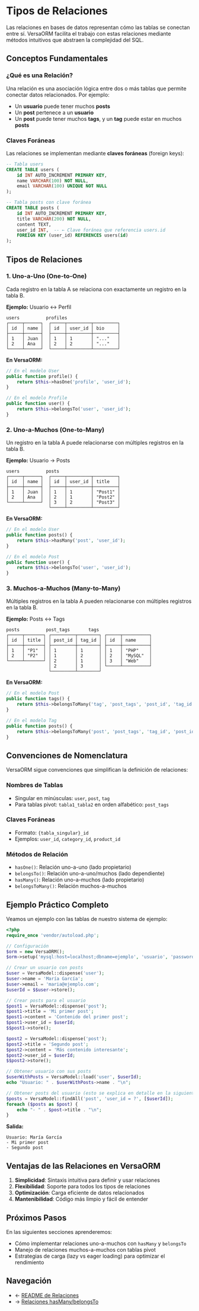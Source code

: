 # Tipos de Relaciones

Las relaciones en bases de datos representan cómo las tablas se conectan entre sí. VersaORM facilita el trabajo con estas relaciones mediante métodos intuitivos que abstraen la complejidad del SQL.

## Conceptos Fundamentales

### ¿Qué es una Relación?

Una relación es una asociación lógica entre dos o más tablas que permite conectar datos relacionados. Por ejemplo:

- Un **usuario** puede tener muchos **posts**
- Un **post** pertenece a un **usuario**
- Un **post** puede tener muchos **tags**, y un **tag** puede estar en muchos **posts**

### Claves Foráneas

Las relaciones se implementan mediante **claves foráneas** (foreign keys):

```sql
-- Tabla users
CREATE TABLE users (
    id INT AUTO_INCREMENT PRIMARY KEY,
    name VARCHAR(100) NOT NULL,
    email VARCHAR(100) UNIQUE NOT NULL
);

-- Tabla posts con clave foránea
CREATE TABLE posts (
    id INT AUTO_INCREMENT PRIMARY KEY,
    title VARCHAR(200) NOT NULL,
    content TEXT,
    user_id INT,  -- ← Clave foránea que referencia users.id
    FOREIGN KEY (user_id) REFERENCES users(id)
);
```

## Tipos de Relaciones

### 1. Uno-a-Uno (One-to-One)

Cada registro en la tabla A se relaciona con exactamente un registro en la tabla B.

**Ejemplo:** Usuario ↔ Perfil

```
users          profiles
┌─────┬──────┐  ┌─────┬─────────┬─────────┐
│ id  │ name │  │ id  │ user_id │ bio     │
├─────┼──────┤  ├─────┼─────────┼─────────┤
│ 1   │ Juan │  │ 1   │ 1       │ "..."   │
│ 2   │ Ana  │  │ 2   │ 2       │ "..."   │
└─────┴──────┘  └─────┴─────────┴─────────┘
```

**En VersaORM:**
```php
// En el modelo User
public function profile() {
    return $this->hasOne('profile', 'user_id');
}

// En el modelo Profile
public function user() {
    return $this->belongsTo('user', 'user_id');
}
```

### 2. Uno-a-Muchos (One-to-Many)

Un registro en la tabla A puede relacionarse con múltiples registros en la tabla B.

**Ejemplo:** Usuario → Posts

```
users          posts
┌─────┬──────┐  ┌─────┬─────────┬─────────┐
│ id  │ name │  │ id  │ user_id │ title   │
├─────┼──────┤  ├─────┼─────────┼─────────┤
│ 1   │ Juan │  │ 1   │ 1       │ "Post1" │
│ 2   │ Ana  │  │ 2   │ 1       │ "Post2" │
└─────┴──────┘  │ 3   │ 2       │ "Post3" │
                └─────┴─────────┴─────────┘
```

**En VersaORM:**
```php
// En el modelo User
public function posts() {
    return $this->hasMany('post', 'user_id');
}

// En el modelo Post
public function user() {
    return $this->belongsTo('user', 'user_id');
}
```

### 3. Muchos-a-Muchos (Many-to-Many)

Múltiples registros en la tabla A pueden relacionarse con múltiples registros en la tabla B.

**Ejemplo:** Posts ↔ Tags

```
posts          post_tags       tags
┌─────┬───────┐ ┌─────────┬────────┐ ┌─────┬──────────┐
│ id  │ title │ │ post_id │ tag_id │ │ id  │ name     │
├─────┼───────┤ ├─────────┼────────┤ ├─────┼──────────┤
│ 1   │ "P1"  │ │ 1       │ 1      │ │ 1   │ "PHP"    │
│ 2   │ "P2"  │ │ 1       │ 2      │ │ 2   │ "MySQL"  │
└─────┴───────┘ │ 2       │ 1      │ │ 3   │ "Web"    │
                │ 2       │ 3      │ └─────┴──────────┘
                └─────────┴────────┘
```

**En VersaORM:**
```php
// En el modelo Post
public function tags() {
    return $this->belongsToMany('tag', 'post_tags', 'post_id', 'tag_id');
}

// En el modelo Tag
public function posts() {
    return $this->belongsToMany('post', 'post_tags', 'tag_id', 'post_id');
}
```

## Convenciones de Nomenclatura

VersaORM sigue convenciones que simplifican la definición de relaciones:

### Nombres de Tablas
- Singular en minúsculas: `user`, `post`, `tag`
- Para tablas pivot: `tabla1_tabla2` en orden alfabético: `post_tags`

### Claves Foráneas
- Formato: `{tabla_singular}_id`
- Ejemplos: `user_id`, `category_id`, `product_id`

### Métodos de Relación
- `hasOne()`: Relación uno-a-uno (lado propietario)
- `belongsTo()`: Relación uno-a-uno/muchos (lado dependiente)
- `hasMany()`: Relación uno-a-muchos (lado propietario)
- `belongsToMany()`: Relación muchos-a-muchos

## Ejemplo Práctico Completo

Veamos un ejemplo con las tablas de nuestro sistema de ejemplo:

```php
<?php
require_once 'vendor/autoload.php';

// Configuración
$orm = new VersaORM();
$orm->setup('mysql:host=localhost;dbname=ejemplo', 'usuario', 'password');

// Crear un usuario con posts
$user = VersaModel::dispense('user');
$user->name = 'María García';
$user->email = 'maria@ejemplo.com';
$userId = $$user->store();

// Crear posts para el usuario
$post1 = VersaModel::dispense('post');
$post1->title = 'Mi primer post';
$post1->content = 'Contenido del primer post';
$post1->user_id = $userId;
$$post1->store();

$post2 = VersaModel::dispense('post');
$post2->title = 'Segundo post';
$post2->content = 'Más contenido interesante';
$post2->user_id = $userId;
$$post2->store();

// Obtener usuario con sus posts
$userWithPosts = VersaModel::load('user', $userId);
echo "Usuario: " . $userWithPosts->name . "\n";

// Obtener posts del usuario (esto se explica en detalle en la siguiente sección)
$posts = VersaModel::findAll('post', 'user_id = ?', [$userId]);
foreach ($posts as $post) {
    echo "- " . $post->title . "\n";
}
```

**Salida:**
```
Usuario: María García
- Mi primer post
- Segundo post
```

## Ventajas de las Relaciones en VersaORM

1. **Simplicidad**: Sintaxis intuitiva para definir y usar relaciones
2. **Flexibilidad**: Soporte para todos los tipos de relaciones
3. **Optimización**: Carga eficiente de datos relacionados
4. **Mantenibilidad**: Código más limpio y fácil de entender

## Próximos Pasos

En las siguientes secciones aprenderemos:

- Cómo implementar relaciones uno-a-muchos con `hasMany` y `belongsTo`
- Manejo de relaciones muchos-a-muchos con tablas pivot
- Estrategias de carga (lazy vs eager loading) para optimizar el rendimiento

## Navegación

- ← [README de Relaciones](README.md)
- → [Relaciones hasMany/belongsTo](hasMany-belongsTo.md)
